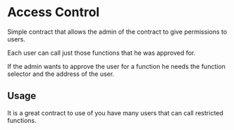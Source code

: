 # Access Control

Simple contract that allows the admin of the contract to give permissions to users.

Each user can call just those functions that he was approved for.

If the admin wants to approve the user for a function he needs the function selector and the address of the user.

## Usage

It is a great contract to use of you have many users that can call restricted functions.
